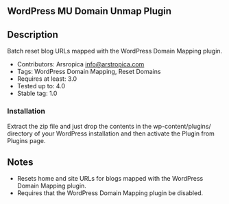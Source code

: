 ## WordPress MU Domain Unmap Plugin

## Description
Batch reset blog URLs mapped with the WordPress Domain Mapping plugin. 


- Contributors: Arsropica <info@arstropica.com> 
- Tags: WordPress Domain Mapping, Reset Domains
- Requires at least: 3.0
- Tested up to: 4.0
- Stable tag: 1.0

### Installation
Extract the zip file and just drop the contents in the wp-content/plugins/ directory of your WordPress installation and then activate the Plugin from Plugins page.

## Notes
- Resets home and site URLs for blogs mapped with the WordPress Domain Mapping plugin.
- Requires that the WordPress Domain Mapping plugin be disabled.
